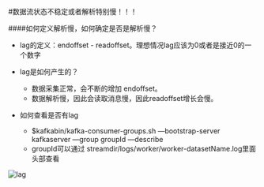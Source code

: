 














#数据流状态不稳定或者解析特别慢！！！






####如何定义解析慢，如何确定是否是解析慢？
+ lag的定义：endoffset - readoffset。理想情况lag应该为0或者是接近0的一个数字

+ lag是如何产生的？

  + 数据采集正常，会不断的增加 endoffset。
  + 数据解析慢，因此会读取消息慢，因此readoffset增长会慢。

+ 如何查看是否有lag

  + $kafkabin/kafka-consumer-groups.sh —bootstrap-server kafkaserver —group groupId —describe
  + groupId可以通过 streamdir/logs/worker/worker-datasetName.log里面头部查看


![lag](/Users/jackyyin/Desktop/groupdetails.png)